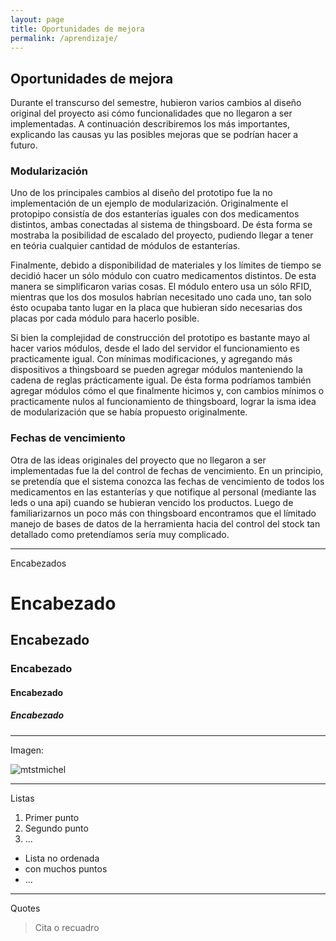 ```yaml
---
layout: page
title: Oportunidades de mejora
permalink: /aprendizaje/
---
```


## Oportunidades de mejora

Durante el transcurso del semestre, hubieron varios cambios al diseño original del proyecto asi cómo funcionalidades que no llegaron a ser implementadas. A continuación describiremos los más importantes, explicando las causas yu las posibles mejoras que se podrían hacer a futuro.

### Modularización

Uno de los principales cambios al diseño del prototipo fue la no implementación de un ejemplo de modularización. Originalmente el protopipo consistía de dos estanterías iguales con dos medicamentos distintos, ambas conectadas al sistema de thingsboard. De ésta forma se mostraba la posibilidad de escalado del proyecto, pudiendo llegar a tener en teória cualquier cantidad de módulos de estanterías. 

Finalmente, debido a disponibilidad de materiales y los límites de tiempo se decidió hacer un sólo módulo con cuatro medicamentos distintos. De esta manera se simplificaron varias cosas. El módulo entero usa un sólo RFID, mientras que los dos mosulos habrían necesitado uno cada uno, tan solo ésto ocupaba tanto lugar en la placa que hubieran sido necesarias dos placas por cada módulo para hacerlo posible.

Si bien la complejidad de construcción del prototipo es bastante mayo al hacer varios módulos, desde el lado del servidor el funcionamiento es practicamente igual. Con mínimas modificaciones, y agregando más dispositivos a thingsboard se pueden agregar módulos manteniendo la cadena de reglas prácticamente igual. De ésta forma podríamos también agregar módulos cómo el que finalmente hicimos y, con cambios mínimos o practicamente nulos al funcionamiento de thingsboard, lograr la isma idea de modularización que se había propuesto originalmente.

### Fechas de vencimiento

Otra de las ideas originales del proyecto que no llegaron a ser implementadas fue la del control de fechas de vencimiento. En un principio, se pretendía que el sistema conozca las fechas de vencimiento de todos los medicamentos en las estanterías y que notifique al personal (mediante las leds o una api) cuando se hubieran vencido los productos. Luego de familiarizarnos un poco más con thingsboard encontramos que el límitado manejo de bases de datos de la herramienta hacia del control del stock tan detallado como pretendíamos sería muy complicado.

---

Encabezados

# Encabezado

## Encabezado

### Encabezado

#### Encabezado

##### Encabezado

---

Imagen:

![mtstmichel](/assets/mtstmichel.jpg)

---

Listas

   1. Primer punto
   2. Segundo punto
   3. ...


   * Lista no ordenada
   * con muchos puntos
   * ...

---

Quotes

   > Cita o recuadro


